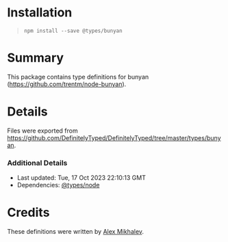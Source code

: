 # Installation
> `npm install --save @types/bunyan`

# Summary
This package contains type definitions for bunyan (https://github.com/trentm/node-bunyan).

# Details
Files were exported from https://github.com/DefinitelyTyped/DefinitelyTyped/tree/master/types/bunyan.

### Additional Details
 * Last updated: Tue, 17 Oct 2023 22:10:13 GMT
 * Dependencies: [@types/node](https://npmjs.com/package/@types/node)

# Credits
These definitions were written by [Alex Mikhalev](https://github.com/amikhalev).
